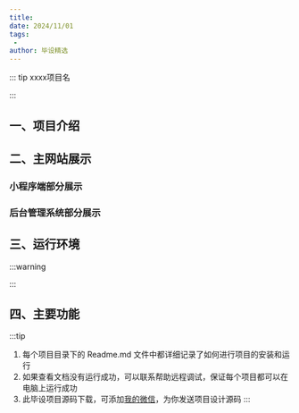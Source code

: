 ```yaml
---
title: 
date: 2024/11/01
tags:
 - 
author: 毕设精选
---
```


::: tip
xxxx项目名

::: 

## 一、项目介绍

## 二、主网站展示

### 小程序端部分展示

<Swiper :items="[]"/>

### 后台管理系统部分展示
<Swiper :items="[]"/>

## 三、运行环境
:::warning
  
:::

## 四、主要功能


:::tip
1. 每个项目目录下的 Readme.md 文件中都详细记录了如何进行项目的安装和运行
2. 如果查看文档没有运行成功，可以联系帮助远程调试，保证每个项目都可以在电脑上运行成功
3. 此毕设项目源码下载，可添加[我的微信](https://jsd.cdn.zzko.cn/gh/liugezhou/picx-images-hosting@master/bishe/liugezhou.webp)，为你发送项目设计源码
:::
